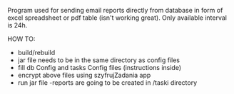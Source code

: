 Program used for sending email reports directly from database in form of excel spreadsheet or pdf table (isn't working great). Only available interval is 24h.

HOW TO:
- build/rebuild
- jar file needs to be in the same directory as config files
- fill db Config and tasks Config files (instructions inside)
- encrypt above files using szyfrujZadania app
- run jar file
-reports are going to be created in /taski directory